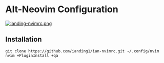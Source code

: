# Alt-Neovim Configuration

[![ianding-nvimrc.png](https://i.postimg.cc/G3jCrcFc/ianding-nvimrc.png)](https://postimg.cc/kDDZvPYZ)

## Installation

```
git clone https://github.com/ianding1/ian-nvimrc.git ~/.config/nvim
nvim +PluginInstall +qa
```
